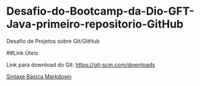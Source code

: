 # Desafio-do-Bootcamp-da-Dio-GFT-Java-primeiro-repositorio-GitHub
Desafio de Projetos sobre  Git/GitHub 

##Link Úteis

Link para download do Git: https://git-scm.com/downloads

[Sintaxe Basica Markdown](https://www.markdownguide.org/basic-syntax/)
